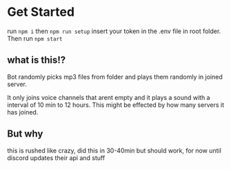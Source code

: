 # Get Started

run ``npm i`` then ``npm run setup`` insert your token in the .env file in root folder. Then run ``npm start``


## what is this!? 
Bot randomly picks mp3 files from folder and plays them randomly in joined server.

It only joins voice channels that arent empty and it plays a sound with a interval of 10 min to 12 hours. 
This might be effected by how many servers it has joined.


## But why

this is rushed like crazy, did this in 30-40min but should work, for now until discord updates their api and stuff